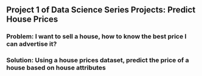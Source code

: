 ## Project 1 of Data Science Series Projects: Predict House Prices

### Problem: I want to sell a house, how to know the best price I can advertise it?
### Solution: Using a house prices dataset, predict the price of a house based on house attributes  
